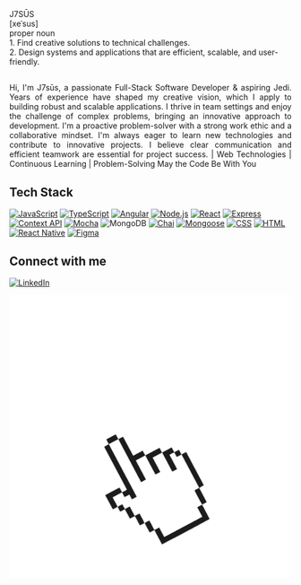 <link rel="stylesheet" href="index.css">
<div class="name">J7SŪS</div>
<div class="pronunciation">[xeˈsus]</div>
<div class="noun">proper noun</div>
<div class="description">
1. Find creative solutions to technical challenges.<br>
2. Design systems and applications that are efficient, scalable, and user-friendly.
</div>

<div style="text-align: justify"> 

##
Hi, I'm J7sūs, a passionate Full-Stack Software Developer & aspiring Jedi. Years of experience have shaped my creative vision, which I apply to building robust and scalable applications. I thrive in team settings and enjoy the challenge of complex problems, bringing an innovative approach to development.  I'm a proactive problem-solver with a strong work ethic and a collaborative mindset.  I'm always eager to learn new technologies and contribute to innovative projects.  I believe clear communication and efficient teamwork are essential for project success.
| Web Technologies | Continuous Learning | Problem-Solving May the Code Be With You

</div>


## Tech Stack
<div>

[![JavaScript](https://img.shields.io/badge/javascript-%23F7DF1E.svg?style=for-the-badge&logo=javascript&logoColor=black)](https://developer.mozilla.org/es/docs/Web/JavaScript)
[![TypeScript](https://img.shields.io/badge/typescript-%23007ACC.svg?style=for-the-badge&logo=typescript&logoColor=white)](https://www.typescriptlang.org/)
[![Angular](https://img.shields.io/badge/angular-%23DD0031.svg?style=for-the-badge&logo=angular&logoColor=white)](https://angular.io/)
[![Node.js](https://img.shields.io/badge/node.js-6DA55F?style=for-the-badge&logo=node.js&logoColor=white)](https://nodejs.org/)
[![React](https://img.shields.io/badge/react-%2320232a.svg?style=for-the-badge&logo=react&logoColor=%2361DAFB)](https://reactjs.org/)
[![Express](https://img.shields.io/badge/express.js-%23404d59.svg?style=for-the-badge&logo=express&logoColor=%2361DAFB)](https://expressjs.com/)
[![Context API](https://img.shields.io/badge/contextapi-%2320232a.svg?style=for-the-badge&logo=react&logoColor=%2361DAFB)](https://reactjs.org/docs/context.html)
[![Mocha](https://img.shields.io/badge/mocha-%23D8B545.svg?style=for-the-badge&logo=mocha&logoColor=white)](https://mochajs.org/)
![MongoDB](https://img.shields.io/badge/MongoDB-%234ea94b.svg?style=for-the-badge&logo=mongodb&logoColor=white)
[![Chai](https://img.shields.io/badge/chai-%23A30000.svg?style=for-the-badge&logo=chai&logoColor=white)](https://www.chaijs.com/)
[![Mongoose](https://img.shields.io/badge/mongoose-%238A4C39.svg?style=for-the-badge&logo=mongoose&logoColor=white)](https://mongoosejs.com/)
[![CSS](https://img.shields.io/badge/css-%231572B6.svg?style=for-the-badge&logo=css3&logoColor=white)](https://developer.mozilla.org/en-US/docs/Web/CSS)
[![HTML](https://img.shields.io/badge/html-%23E34F26.svg?style=for-the-badge&logo=html5&logoColor=white)](https://developer.mozilla.org/en-US/docs/Web/HTML)
[![React Native](https://img.shields.io/badge/react_native-%2361DAFB.svg?style=for-the-badge&logo=react&logoColor=white)](https://reactnative.dev/)
[![Figma](https://img.shields.io/badge/figma-%23F24E1E.svg?style=for-the-badge&logo=figma&logoColor=white)](https://www.figma.com/)

</div>

## Connect with me

<div class="linkedin-container">

[![LinkedIn](https://img.shields.io/badge/Connect_on_LinkedIn-blue?style=for-the-badge)](https://www.linkedin.com/in/jes%C3%BAs-contreras-melendez/)
<div class="pointer"> <img src="./assests/pointer.png"></img></div>

</div>
